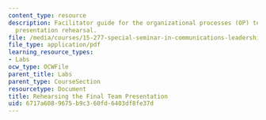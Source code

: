 ```yaml
---
content_type: resource
description: Facilitator guide for the organizational processes (OP) team project
  presentation rehearsal.
file: /media/courses/15-277-special-seminar-in-communications-leadership-and-personal-effectiveness-coaching-fall-2008/6717a6089675b9c360fd6403df8fe37d_guide_10.pdf
file_type: application/pdf
learning_resource_types:
- Labs
ocw_type: OCWFile
parent_title: Labs
parent_type: CourseSection
resourcetype: Document
title: Rehearsing the Final Team Presentation
uid: 6717a608-9675-b9c3-60fd-6403df8fe37d
---
```

